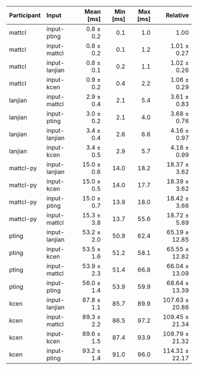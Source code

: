 | Participant | Input | Mean [ms] | Min [ms] | Max [ms] | Relative |
|:---|:---|---:|---:|---:|---:|
| mattcl | input-pting | 0.8 ± 0.2 | 0.1 | 1.0 | 1.00 |
| mattcl | input-mattcl | 0.8 ± 0.2 | 0.1 | 1.2 | 1.01 ± 0.27 |
| mattcl | input-lanjian | 0.8 ± 0.1 | 0.2 | 1.1 | 1.02 ± 0.26 |
| mattcl | input-kcen | 0.9 ± 0.2 | 0.4 | 2.2 | 1.06 ± 0.29 |
| lanjian | input-mattcl | 2.9 ± 0.4 | 2.1 | 5.4 | 3.61 ± 0.83 |
| lanjian | input-pting | 3.0 ± 0.2 | 2.1 | 4.0 | 3.68 ± 0.76 |
| lanjian | input-lanjian | 3.4 ± 0.4 | 2.6 | 6.6 | 4.16 ± 0.97 |
| lanjian | input-kcen | 3.4 ± 0.5 | 2.9 | 5.7 | 4.18 ± 0.99 |
| mattcl-py | input-lanjian | 15.0 ± 0.6 | 14.0 | 18.2 | 18.37 ± 3.62 |
| mattcl-py | input-kcen | 15.0 ± 0.5 | 14.0 | 17.7 | 18.39 ± 3.62 |
| mattcl-py | input-pting | 15.0 ± 0.7 | 13.9 | 18.0 | 18.42 ± 3.66 |
| mattcl-py | input-mattcl | 15.3 ± 3.8 | 13.7 | 55.6 | 18.72 ± 5.89 |
| pting | input-lanjian | 53.2 ± 2.0 | 50.9 | 62.4 | 65.19 ± 12.85 |
| pting | input-kcen | 53.5 ± 1.6 | 51.2 | 58.1 | 65.55 ± 12.82 |
| pting | input-mattcl | 53.9 ± 2.3 | 51.4 | 66.8 | 66.04 ± 13.09 |
| pting | input-pting | 56.0 ± 1.4 | 53.9 | 59.9 | 68.64 ± 13.39 |
| kcen | input-lanjian | 87.8 ± 1.1 | 85.7 | 89.9 | 107.63 ± 20.86 |
| kcen | input-mattcl | 89.3 ± 2.2 | 86.5 | 97.2 | 109.45 ± 21.34 |
| kcen | input-kcen | 89.6 ± 1.5 | 87.4 | 93.9 | 109.79 ± 21.32 |
| kcen | input-pting | 93.2 ± 1.4 | 91.0 | 96.0 | 114.31 ± 22.17 |
